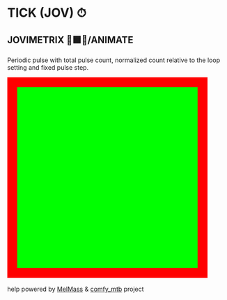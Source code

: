 # TICK (JOV) ⏱
## JOVIMETRIX 🔺🟩🔵/ANIMATE
<p>Periodic pulse with total pulse count, normalized count relative to the loop setting and fixed pulse step.</p>

![](https://raw.githubusercontent.com/Amorano/Jovimetrix-examples/master/node/TICK/TICK.gif)

help powered by [MelMass](https://github.com/melMass) & [comfy_mtb](https://github.com/melMass/comfy_mtb) project